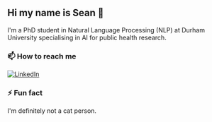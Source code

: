 ## Hi my name is Sean 👋
I'm a PhD student in Natural Language Processing (NLP) at Durham University specialising in AI for public health research.

### 📫 How to reach me

<div display="flex">
  <a href="https://www.linkedin.com/in/seanoliverfarrell/">
    <img src="https://img.shields.io/badge/linkedin-%230077B5.svg?style=for-the-badge&logo=linkedin&logoColor=white" alt="LinkedIn"/>
  </a>
</div>

### ⚡ Fun fact

I'm definitely not a cat person.
